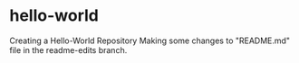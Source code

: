 # hello-world
Creating a Hello-World Repository
Making some changes to "README.md" file in the readme-edits branch.
